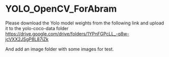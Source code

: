 # YOLO_OpenCV_ForAbram

Please download the Yolo model weights from the following link and upload it to the yolo-coco-data folder
https://drive.google.com/drive/folders/1YPnFGPcLL_-q8w-jcVXX2JSgP8L87iZk

And add an image folder with some images for test.

